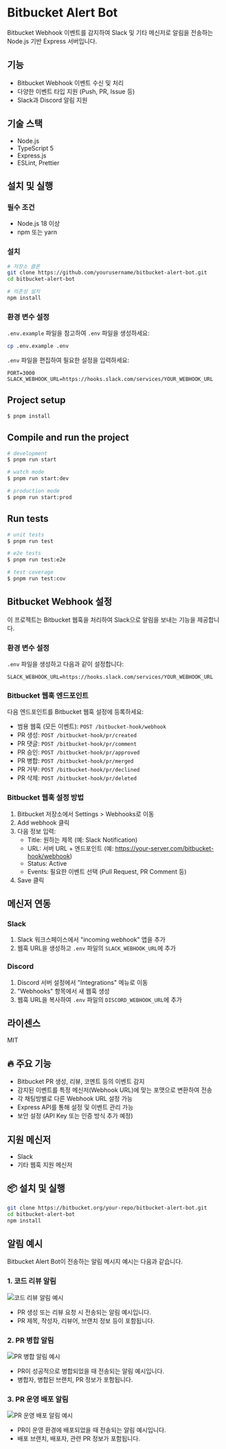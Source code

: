 # Bitbucket Alert Bot

Bitbucket Webhook 이벤트를 감지하여 Slack 및 기타 메신저로 알림을 전송하는 Node.js 기반 Express 서버입니다.

## 기능

- Bitbucket Webhook 이벤트 수신 및 처리
- 다양한 이벤트 타입 지원 (Push, PR, Issue 등)
- Slack과 Discord 알림 지원

## 기술 스택

- Node.js
- TypeScript 5
- Express.js
- ESLint, Prettier

## 설치 및 실행

### 필수 조건

- Node.js 18 이상
- npm 또는 yarn

### 설치

```bash
# 저장소 클론
git clone https://github.com/yourusername/bitbucket-alert-bot.git
cd bitbucket-alert-bot

# 의존성 설치
npm install
```

### 환경 변수 설정

`.env.example` 파일을 참고하여 `.env` 파일을 생성하세요:

```bash
cp .env.example .env
```

`.env` 파일을 편집하여 필요한 설정을 입력하세요:

```env
PORT=3000
SLACK_WEBHOOK_URL=https://hooks.slack.com/services/YOUR_WEBHOOK_URL
```

## Project setup

```bash
$ pnpm install
```

## Compile and run the project

```bash
# development
$ pnpm run start

# watch mode
$ pnpm run start:dev

# production mode
$ pnpm run start:prod
```

## Run tests

```bash
# unit tests
$ pnpm run test

# e2e tests
$ pnpm run test:e2e

# test coverage
$ pnpm run test:cov
```

## Bitbucket Webhook 설정

이 프로젝트는 Bitbucket 웹훅을 처리하여 Slack으로 알림을 보내는 기능을 제공합니다.

### 환경 변수 설정

`.env` 파일을 생성하고 다음과 같이 설정합니다:

```
SLACK_WEBHOOK_URL=https://hooks.slack.com/services/YOUR_WEBHOOK_URL
```

### Bitbucket 웹훅 엔드포인트

다음 엔드포인트를 Bitbucket 웹훅 설정에 등록하세요:

- 범용 웹훅 (모든 이벤트): `POST /bitbucket-hook/webhook`
- PR 생성: `POST /bitbucket-hook/pr/created`
- PR 댓글: `POST /bitbucket-hook/pr/comment`
- PR 승인: `POST /bitbucket-hook/pr/approved`
- PR 병합: `POST /bitbucket-hook/pr/merged`
- PR 거부: `POST /bitbucket-hook/pr/declined`
- PR 삭제: `POST /bitbucket-hook/pr/deleted`

### Bitbucket 웹훅 설정 방법

1. Bitbucket 저장소에서 Settings > Webhooks로 이동
2. Add webhook 클릭
3. 다음 정보 입력:
   - Title: 원하는 제목 (예: Slack Notification)
   - URL: 서버 URL + 엔드포인트 (예: https://your-server.com/bitbucket-hook/webhook)
   - Status: Active
   - Events: 필요한 이벤트 선택 (Pull Request, PR Comment 등)
4. Save 클릭

## 메신저 연동

### Slack

1. Slack 워크스페이스에서 "incoming webhook" 앱을 추가
2. 웹훅 URL을 생성하고 `.env` 파일의 `SLACK_WEBHOOK_URL`에 추가

### Discord

1. Discord 서버 설정에서 "Integrations" 메뉴로 이동
2. "Webhooks" 항목에서 새 웹훅 생성
3. 웹훅 URL을 복사하여 `.env` 파일의 `DISCORD_WEBHOOK_URL`에 추가

## 라이센스

MIT

## 🔥 주요 기능

- Bitbucket PR 생성, 리뷰, 코멘트 등의 이벤트 감지
- 감지된 이벤트를 특정 메신저(Webhook URL)에 맞는 포맷으로 변환하여 전송
- 각 채팅방별로 다른 Webhook URL 설정 가능
- Express API를 통해 설정 및 이벤트 관리 가능
- 보안 설정 (API Key 또는 인증 방식 추가 예정)

## 지원 메신저

- Slack
- 기타 웹훅 지원 메신저

## 📦 설치 및 실행

```sh
git clone https://bitbucket.org/your-repo/bitbucket-alert-bot.git
cd bitbucket-alert-bot
npm install
```

## 알림 예시

Bitbucket Alert Bot이 전송하는 알림 메시지 예시는 다음과 같습니다.

### 1. 코드 리뷰 알림

![코드 리뷰 알림 예시](./src/image/code-review.png)

- PR 생성 또는 리뷰 요청 시 전송되는 알림 예시입니다.
- PR 제목, 작성자, 리뷰어, 브랜치 정보 등이 포함됩니다.

### 2. PR 병합 알림

![PR 병합 알림 예시](./src/image/pr-merge.png)

- PR이 성공적으로 병합되었을 때 전송되는 알림 예시입니다.
- 병합자, 병합된 브랜치, PR 정보가 포함됩니다.

### 3. PR 운영 배포 알림

![PR 운영 배포 알림 예시](./src/image/pr-prd.png)

- PR이 운영 환경에 배포되었을 때 전송되는 알림 예시입니다.
- 배포 브랜치, 배포자, 관련 PR 정보가 포함됩니다.

